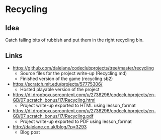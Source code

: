 # Recycling

## Idea
Catch falling bits of rubbish and put them in the right recycling bin.

## Links
- https://github.com/dalelane/codeclubprojects/tree/master/recycling
  - Source files for the project write-up (Recycling.md) 
  - Finished version of the game (recycling.sb2)
- https://scratch.mit.edu/projects/57775306/
  - Hosted playable version of the project
- https://dl.dropboxusercontent.com/u/2738296/codeclubprojects/en-GB/07_scratch_bonus/17/Recycling.html
  - Project write-up exported to HTML using lesson_format
- https://dl.dropboxusercontent.com/u/2738296/codeclubprojects/en-GB/07_scratch_bonus/17/Recycling.pdf
  - Project write-up exported to PDF using lesson_format
- http://dalelane.co.uk/blog/?p=3293
  - Blog post
